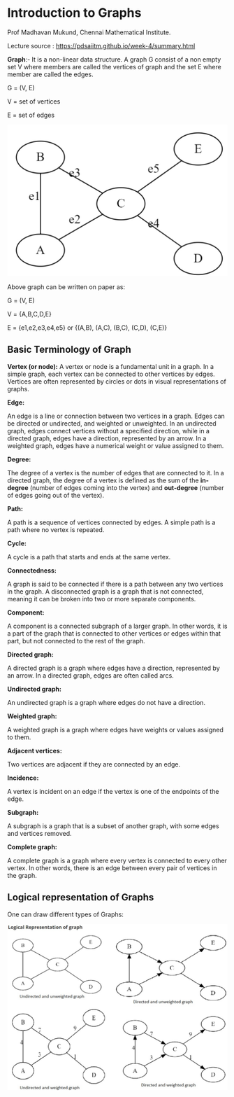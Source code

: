# Introduction to Graphs

Prof Madhavan Mukund, Chennai Mathematical Institute.

Lecture source : <https://pdsaiitm.github.io/week-4/summary.html>

**Graph**:- It is a non-linear data structure. A graph G consist of a non empty set V where members are called the vertices of graph and the set E where member are called the edges.

G = (V, E)

V = set of vertices

E = set of edges 

![graph exmaple d1](./d1.jpg)

Above graph can be written on paper as:

G = (V, E)

V = {A,B,C,D,E}

E = {e1,e2,e3,e4,e5} or {(A,B), (A,C), (B,C), (C,D), (C,E)}


## Basic Terminology of Graph

**Vertex (or node):**
A vertex or node is a fundamental unit in a graph. In a simple graph, each vertex can be connected to other vertices by edges. Vertices are often represented by circles or dots in visual representations of graphs.

 
**Edge:**

An edge is a line or connection between two vertices in a graph. Edges can be directed or undirected, and weighted or unweighted. In an undirected graph, edges connect vertices without a specified direction, while in a directed graph, edges have a direction, represented by an arrow. In a weighted graph, edges have a numerical weight or value assigned to them.

**Degree:** 

The degree of a vertex is the number of edges that are connected to it. In a directed graph, the degree of a vertex is defined as the sum of the **in-degree** (number of edges coming into the vertex) and **out-degree** (number of edges going out of the vertex).

 

**Path:** 

A path is a sequence of vertices connected by edges. A simple path is a path where no vertex is repeated.

 

**Cycle:** 

A cycle is a path that starts and ends at the same vertex.

 

**Connectedness:** 

A graph is said to be connected if there is a path between any two vertices in the graph. A disconnected graph is a graph that is not connected, meaning it can be broken into two or more separate components.

 

**Component:** 

A component is a connected subgraph of a larger graph. In other words, it is a part of the graph that is connected to other vertices or edges within that part, but not connected to the rest of the graph.

 

**Directed graph:** 

A directed graph is a graph where edges have a direction, represented by an arrow. In a directed graph, edges are often called arcs.

 

**Undirected graph:** 

An undirected graph is a graph where edges do not have a direction.

 

**Weighted graph:** 

A weighted graph is a graph where edges have weights or values assigned to them.

 

**Adjacent vertices:** 

Two vertices are adjacent if they are connected by an edge.

 

**Incidence:** 

A vertex is incident on an edge if the vertex is one of the endpoints of the edge.

 

**Subgraph:** 

A subgraph is a graph that is a subset of another graph, with some edges and vertices removed.

 

**Complete graph:** 

A complete graph is a graph where every vertex is connected to every other vertex. In other words, there is an edge between every pair of vertices in the graph.

## Logical representation of Graphs

One can draw different types of Graphs:

![different types of graphs](./d2.jpg)